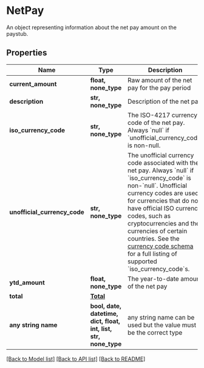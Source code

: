 # NetPay

An object representing information about the net pay amount on the paystub.

## Properties
Name | Type | Description | Notes
------------ | ------------- | ------------- | -------------
**current_amount** | **float, none_type** | Raw amount of the net pay for the pay period | [optional] 
**description** | **str, none_type** | Description of the net pay | [optional] 
**iso_currency_code** | **str, none_type** | The ISO-4217 currency code of the net pay. Always &#x60;null&#x60; if &#x60;unofficial_currency_code&#x60; is non-null. | [optional] 
**unofficial_currency_code** | **str, none_type** | The unofficial currency code associated with the net pay. Always &#x60;null&#x60; if &#x60;iso_currency_code&#x60; is non-&#x60;null&#x60;. Unofficial currency codes are used for currencies that do not have official ISO currency codes, such as cryptocurrencies and the currencies of certain countries.  See the [currency code schema](https://plaid.com/docs/api/accounts#currency-code-schema) for a full listing of supported &#x60;iso_currency_code&#x60;s. | [optional] 
**ytd_amount** | **float, none_type** | The year-to-date amount of the net pay | [optional] 
**total** | [**Total**](Total.md) |  | [optional] 
**any string name** | **bool, date, datetime, dict, float, int, list, str, none_type** | any string name can be used but the value must be the correct type | [optional]

[[Back to Model list]](../README.md#documentation-for-models) [[Back to API list]](../README.md#documentation-for-api-endpoints) [[Back to README]](../README.md)


